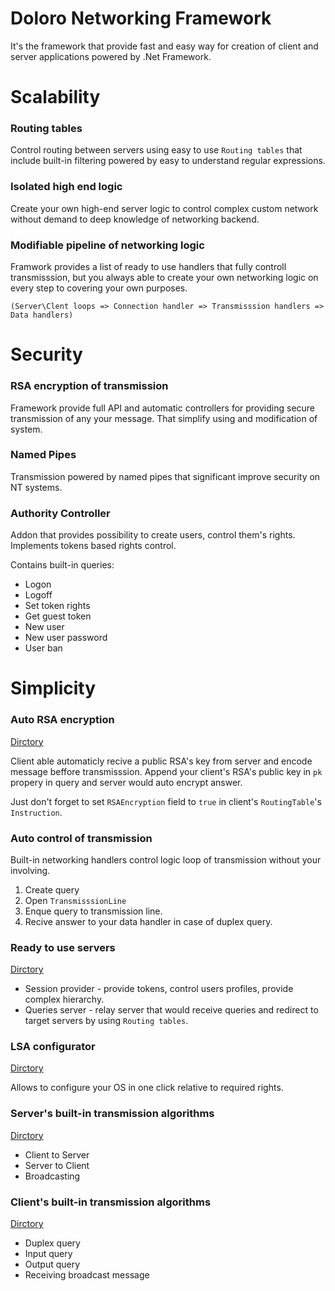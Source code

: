 # Doloro Networking Framework
It's the framework that provide fast and easy way for creation of client and server applications powered by .Net Framework.

# Scalability
### Routing tables
Control routing between servers using easy to use `Routing tables` that include built-in filtering powered by easy to understand regular expressions.

### Isolated high end logic 
Create your own high-end server logic to control complex custom network without demand to deep knowledge of networking backend.

### Modifiable pipeline of networking logic
Framwork provides a list of ready to use handlers that fully controll transmisssion, but you always able to create your own networking logic on every step to covering your own purposes. 

`(Server\Clent loops => Connection handler => Transmisssion handlers => Data handlers)`

# Security
### RSA encryption of transmission
Framework provide full API and automatic controllers for providing secure transmission of any your message. That simplify using and modification of system.

### Named Pipes
Transmission powered by named pipes that significant improve security on NT systems.

### Authority Controller
Addon that provides possibility to create users, control them's rights. Implements tokens based rights control.

Contains built-in queries:
- Logon
- Logoff
- Set token rights
- Get guest token
- New user
- New user password
- User ban

# Simplicity
### Auto RSA encryption
[Dirctory](./Core/PipesProvider/Security/)

Client able automaticly recive a public RSA's key from server and encode message beffore transmisssion. 
Append your client's RSA's public key in `pk` propery in query and server would auto encrypt answer.

Just don't forget to set `RSAEncryption` field to `true` in client's `RoutingTable`'s `Instruction`.

### Auto control of transmission
Built-in networking handlers control logic loop of transmission without your involving.
1. Create query
2. Open `TransmisssionLine`
3. Enque query to transmission line.
4. Recive answer to your data handler in case of duplex query.

### Ready to use servers
[Dirctory](./Examples/Servers/)
- Session provider - provide tokens, control users profiles, provide complex hierarchy.
- Queries server - relay server that would receive queries and redirect to target servers by using `Routing tables`.
  
### LSA configurator
[Dirctory](./Core/PipesProvider/Security/)

Allows to configure your OS in one click relative to required rights.

### Server's built-in transmission algorithms
[Dirctory](./Core/PipesProvider/Server/TransmisssionControllers/)

- Client to Server
- Server to Client
- Broadcasting

### Client's built-in transmission algorithms 
[Dirctory](./Core/UniformClient/Providers/PipesProvider/BaseClientPPHandlers.cs)

- Duplex query
- Input query
- Output query
- Receiving broadcast message
